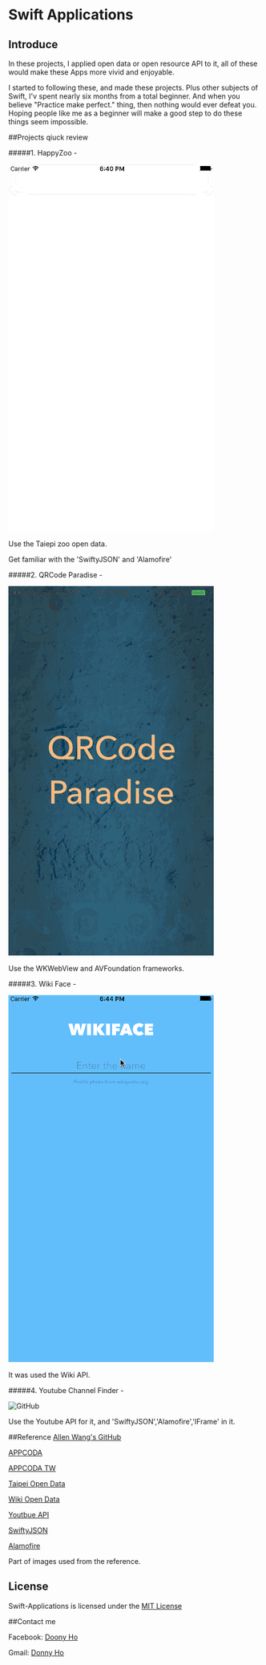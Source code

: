 Swift Applications
===================
## Introduce
In these projects, I applied open data or open resource API to it, all of these would make these Apps more vivid and enjoyable.

I started to following these, and made these projects. Plus other subjects of Swift, I'v spent nearly six months from a total beginner. And when you believe "Practice make perfect." thing, then nothing would ever defeat you. Hoping people like me as a beginner will make a good step to do these things seem impossible.

##Projects qiuck review

#####1. HappyZoo -

![GitHub](https://github.com/Donny8028/Swift-Applications/blob/master/HappyZoo/HappyZoo.gif?raw=true)

Use the Taiepi zoo open data.

Get familiar with the 'SwiftyJSON' and 'Alamofire'

#####2. QRCode Paradise -

![GitHub](https://github.com/Donny8028/Swift-Applications/blob/master/QRCodeParadise/QRCodeParadise.gif?raw=true)

Use the WKWebView and AVFoundation frameworks.

#####3. Wiki Face - 

![GitHub](https://github.com/Donny8028/Swift-Applications/blob/master/WikiFace/WIKIFace.gif?raw=true)

It was used the Wiki API.

#####4. Youtube Channel Finder -

![GitHub](https://github.com/Donny8028/Swift-Applications/blob/master/YoutubeChannelFinder/YoutubeFinder.gif?raw=true)

Use the Youtube API for it, and 'SwiftyJSON','Alamofire','IFrame' in it.


##Reference
[Allen Wang's GitHub](https://github.com/allenwong/30DaysofSwift)

[APPCODA](http://www.appcoda.com)

[APPCODA TW](http://www.appcoda.com.tw)

[Taipei Open Data](http://data.taipei)

[Wiki Open Data](https://www.mediawiki.org/wiki/API:Main_page)

[Youtbue API](https://developers.google.com/youtube/)

[SwiftyJSON](https://github.com/SwiftyJSON/SwiftyJSON)

[Alamofire](https://github.com/Alamofire/Alamofire)

Part of images used from the reference.
## License

Swift-Applications is licensed under the [MIT License](https://opensource.org/licenses/mit-license.php)

##Contact me

Facebook: [Doony Ho](https://www.facebook.com)

Gmail: [Donny Ho](d24659033@gmail.com)


